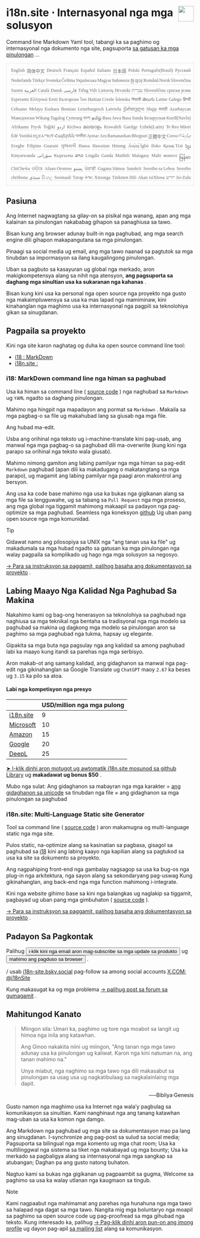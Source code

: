 <h1 style="display:flex;justify-content:space-between">i18n.site ⋅ Internasyonal nga mga solusyon<img src="//p.3ti.site/logo.svg" style="user-select:none;margin-top:-1px;width:42px"></h1>

Command line Markdown Yaml tool, tabangi ka sa paghimo og internasyonal nga dokumento nga site, pagsuporta [sa gatusan ka mga pinulongan](/i18/LANG_CODE) ...

<pre class="langli" style="display:flex;flex-wrap:wrap;background:transparent;border:1px solid #eee;font-size:12px;box-shadow:0 0 3px inset #eee;padding:12px 5px 4px 12px;justify-content:space-between;"><style>pre.langli i{font-weight:300;font-family:s;margin-right:2px;margin-bottom:8px;font-style:normal;color:#666;border-bottom:1px dashed #ccc;}</style><i>English</i><i>简体中文</i><i>Deutsch</i><i>Français</i><i>Español</i><i>Italiano</i><i>日本語</i><i>Polski</i><i>Português(Brasil)</i><i>Русский</i><i>Nederlands</i><i>Türkçe</i><i>Svenska</i><i>Čeština</i><i>Українська</i><i>Magyar</i><i>Indonesia</i><i>한국어</i><i>Română</i><i>Norsk</i><i>Slovenčina</i><i>Suomi</i><i>العربية</i><i>Català</i><i>Dansk</i><i>فارسی</i><i>Tiếng Việt</i><i>Lietuvių</i><i>Hrvatski</i><i>עברית</i><i>Slovenščina</i><i>српски језик</i><i>Esperanto</i><i>Ελληνικά</i><i>Eesti</i><i>Български</i><i>ไทย</i><i>Haitian Creole</i><i>Íslenska</i><i>नेपाली</i><i>తెలుగు</i><i>Latine</i><i>Galego</i><i>हिन्दी</i><i>Cebuano</i><i>Melayu</i><i>Euskara</i><i>Bosnian</i><i>Letzeburgesch</i><i>Latviešu</i><i>ქართული</i><i>Shqip</i><i>मराठी</i><i>Azərbaycan</i><i>Македонски</i><i>Wikang Tagalog</i><i>Cymraeg</i><i>বাংলা</i><i>தமிழ்</i><i>Basa Jawa</i><i>Basa Sunda</i><i>Беларуская</i><i>Kurdî(Navîn)</i><i>Afrikaans</i><i>Frysk</i><i>Toğikī</i><i>اردو</i><i>Kichwa</i><i>മലയാളം</i><i>Kiswahili</i><i>Gaeilge</i><i>Uzbek(Latin)</i><i>Te Reo Māori</i><i>Èdè Yorùbá</i><i>ಕನ್ನಡ</i><i>አማርኛ</i><i>Հայերեն</i><i>অসমীয়া</i><i>Aymar Aru</i><i>Bamanankan</i><i>Bhojpuri</i><i>正體中文</i><i>Corsu</i><i>ދިވެހިބަސް</i><i>Eʋegbe</i><i>Filipino</i><i>Guarani</i><i>ગુજરાતી</i><i>Hausa</i><i>Hawaiian</i><i>Hmong</i><i>Ásụ̀sụ́ Ìgbò</i><i>Iloko</i><i>Қазақ Тілі</i><i>ខ្មែរ</i><i>Kinyarwanda</i><i>سۆرانی</i><i>Кыргызча</i><i>ລາວ</i><i>Lingála</i><i>Ganda</i><i>Maithili</i><i>Malagasy</i><i>Malti</i><i>монгол</i><i>မြန်မာ</i><i>ChiCheŵa</i><i>ଓଡ଼ିଆ</i><i>Afaan Oromoo</i><i>پښتو</i><i>ਪੰਜਾਬੀ</i><i>Gagana Sāmoa</i><i>Sanskrit</i><i>Sesotho sa Leboa</i><i>Sesotho</i><i>chiShona</i><i>سنڌي</i><i>සිංහල</i><i>Soomaali</i><i>Татар</i><i>ትግር</i><i>Xitsonga</i><i>Türkmen Dili</i><i>Akan</i><i>isiXhosa</i><i>ייִדיש</i><i>Isi-Zulu</i></pre>

## Pasiuna

Ang Internet nagwagtang sa gilay-on sa pisikal nga wanang, apan ang mga kalainan sa pinulongan nakababag gihapon sa panaghiusa sa tawo.

Bisan kung ang browser adunay built-in nga paghubad, ang mga search engine dili gihapon makapangutana sa mga pinulongan.

Pinaagi sa social media ug email, ang mga tawo naanad sa pagtutok sa mga tinubdan sa impormasyon sa ilang kaugalingong pinulongan.

Uban sa pagbuto sa kasayuran ug global nga merkado, aron makigkompetensya alang sa nihit nga atensyon, **ang pagsuporta sa daghang mga sinultian usa ka sukaranan nga kahanas** .

Bisan kung kini usa ka personal nga open source nga proyekto nga gusto nga makaimpluwensya sa usa ka mas lapad nga mamiminaw, kini kinahanglan nga maghimo usa ka internasyonal nga pagpili sa teknolohiya gikan sa sinugdanan.

## <a rel=id href="#project" id="project"></a> Pagpaila sa proyekto

Kini nga site karon naghatag og duha ka open source command line tool:

* [i18 : MarkDown](/i18/feature)
* [i18n.site :](/i18n.site)

### <a rel=id href="#i18" id="i18"></a> i18: MarkDown command line nga himan sa paghubad

Usa ka himan sa command line ( [source code](https://github.com/i18n-site/rust/tree/main/i18) ) nga naghubad sa `Markdown` ug `YAML` ngadto sa daghang pinulongan.

Mahimo nga hingpit nga mapadayon ang pormat sa `Markdown` . Makaila sa mga pagbag-o sa file ug makahubad lang sa giusab nga mga file.

Ang hubad ma-edit.

Usba ang orihinal nga teksto ug i-machine-translate kini pag-usab, ang manwal nga mga pagbag-o sa paghubad dili ma-overwrite (kung kini nga parapo sa orihinal nga teksto wala giusab).

Mahimo nimong gamiton ang labing pamilyar nga mga himan sa pag-edit `Markdown` paghubad (apan dili ka makadugang o makatangtang sa mga parapo), ug magamit ang labing pamilyar nga paagi aron makontrol ang bersyon.

Ang usa ka code base mahimo nga usa ka bukas nga gigikanan alang sa mga file sa lengguwahe, ug sa tabang sa `Pull Request` nga mga proseso, ang mga global nga tiggamit mahimong makaapil sa padayon nga pag-optimize sa mga paghubad. Seamless nga koneksyon [github](//github.com) Ug uban pang open source nga mga komunidad.

> [!TIP]
> Gidawat namo ang pilosopiya sa UNIX nga "ang tanan usa ka file" ug makadumala sa mga hubad ngadto sa gatusan ka mga pinulongan nga walay pagpaila sa komplikado ug hago nga mga solusyon sa negosyo.

[→ Para sa instruksyon sa paggamit, palihog basaha ang dokumentasyon sa proyekto](/i18) .

## Labing Maayo Nga Kalidad Nga Paghubad Sa Makina

Nakahimo kami og bag-ong henerasyon sa teknolohiya sa paghubad nga naghiusa sa mga teknikal nga bentaha sa tradisyonal nga mga modelo sa paghubad sa makina ug dagkong mga modelo sa pinulongan aron sa paghimo sa mga paghubad nga tukma, hapsay ug elegante.

Gipakita sa mga buta nga pagsulay nga ang kalidad sa among paghubad labi ka maayo kung itandi sa parehas nga mga serbisyo.

Aron makab-ot ang samang kalidad, ang gidaghanon sa manwal nga pag-edit nga gikinahanglan sa Google Translate ug `ChatGPT` maoy `2.67` ka beses ug `3.15` ka pilo sa atoa.

#### <a rel=id href="#price" id="price"></a> Labi nga kompetisyon nga presyo

|                                                                                   | USD/million nga mga pulong |
| --------------------------------------------------------------------------------- | ------------- |
| [i18n.site](https://i18n.site)                                                    | 9             |
| [Microsoft](https://azure.microsoft.com/pricing/details/cognitive-services/translator) | 10            |
| [Amazon](https://aws.amazon.com/translate/pricing)                                | 15            |
| [Google](https://cloud.google.com/translate/pricing)                                | 20            |
| [DeepL](https://www.deepl.com/zh/pro#developer)                                  | 25            |

[➤ I-klik dinhi aron motugot ug awtomatik i18n.site mosunod sa github Library](https://github.com/login/oauth/authorize?client_id=Ov23liuGAmK0plc9FgB3&amp;scope=user:email,user:follow,public_repo) ug **makadawat ug bonus $50** .

Mubo nga sulat: Ang gidaghanon sa mabayran nga mga karakter = [ang gidaghanon sa unicode](https://en.wikipedia.org/wiki/Unicode) sa tinubdan nga file × ang gidaghanon sa mga pinulongan sa paghubad

### i18n.site: Multi-Language Static site Generator

Tool sa command line ( [source code](https://github.com/i18n-site/rust/tree/main/i18n-site) ) aron makamugna og multi-language static nga mga site.

Pulos static, na-optimize alang sa kasinatian sa pagbasa, gisagol sa paghubad sa [i18](#i18) kini ang labing kaayo nga kapilian alang sa pagtukod sa usa ka site sa dokumento sa proyekto.

Ang nagpahiping front-end nga gambalay nagsagop sa usa ka bug-os nga plug-in nga arkitektura, nga sayon alang sa sekondaryang pag-uswag Kung gikinahanglan, ang back-end nga mga function mahimong i-integrate.

Kini nga website gihimo base sa kini nga balangkas ug naglakip sa tiggamit, pagbayad ug uban pang mga gimbuhaton ( [source code](/i18n.site/c/src) ).

[→ Para sa instruksyon sa paggamit, palihog basaha ang dokumentasyon sa proyekto](/i18n.site) .

## Padayon Sa Pagkontak

Palihug <button onclick="mailsub()">i-klik kini nga email aron mag-subscribe sa mga update sa produkto</button> ug <button onclick="webpush()">mahimo ang pagduso sa browser</button> .

/ usab [i18n-site.bsky.social](https://bsky.app/profile/i18n-site.bsky.social) pag-follow sa among social accounts [X.COM: @i18nSite](https://x.com/i18nSite)

Kung makasugat ka og mga problema [→ palihug post sa forum sa gumagamit](https://groups.google.com/u/1/g/i18n) .

## Mahitungod Kanato

> Miingon sila: Umari ka, paghimo ug tore nga moabot sa langit ug himoa nga inila ang katawhan.
>
> Ang Ginoo nakakita niini ug miingon, "Ang tanan nga mga tawo adunay usa ka pinulongan ug kaliwat. Karon nga kini natuman na, ang tanan mahimo na."
>
> Unya miabut, nga naghimo sa mga tawo nga dili makasabut sa pinulongan sa usag usa ug nagkatibulaag sa nagkalainlaing mga dapit.

<p style="text-align:right">──Bibliya·Genesis</p>

Gusto namon nga maghimo usa ka Internet nga wala’y pagbulag sa komunikasyon sa sinultian.
Kami nanghinaut nga ang tanang katawhan mag-uban sa usa ka komon nga damgo.

Ang Markdown nga paghubad ug mga site sa dokumentasyon mao pa lang ang sinugdanan.
I-synchronize ang pag-post sa sulud sa social media;
Pagsuporta sa bilingual nga mga komento ug mga chat room;
Usa ka multilinggwal nga sistema sa tiket nga makabayad ug mga bounty;
Usa ka merkado sa pagbaligya alang sa internasyonal nga mga sangkap sa atubangan;
Daghan pa ang gusto natong buhaton.

Nagtuo kami sa bukas nga gigikanan ug pagpaambit sa gugma,
Welcome sa paghimo sa usa ka walay utlanan nga kaugmaon sa tingub.

> [!NOTE]
> Kami nagpaabut nga mahimamat ang parehas nga hunahuna nga mga tawo sa halapad nga dagat sa mga tawo.
> Nangita mig mga boluntaryo nga moapil sa paghimo sa open source code ug pag-proofread sa mga gihubad nga teksto.
> Kung interesado ka, palihug [→ Pag-klik dinhi aron pun-on ang imong profile](https://ggl.link/i18n) ug dayon pag-apil [sa mailing list](https://groups.google.com/u/2/g/i18n-site) alang sa komunikasyon.